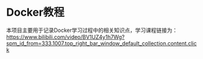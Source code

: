 # Docker教程
本项目主要用于记录Docker学习过程中的相关知识点，学习课程链接为：https://www.bilibili.com/video/BV1UZ4y1h7Wg?spm_id_from=333.1007.top_right_bar_window_default_collection.content.click
